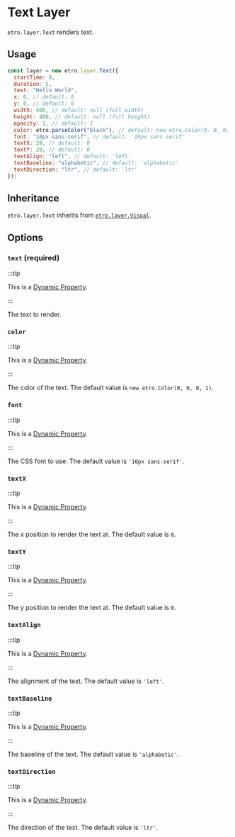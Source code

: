 # Text Layer

`etro.layer.Text` renders text.

## Usage

```js
const layer = new etro.layer.Text({
  startTime: 0,
  duration: 5,
  text: "Hello World",
  x: 0, // default: 0
  y: 0, // default: 0
  width: 400, // default: null (full width)
  height: 400, // default: null (full height)
  opacity: 1, // default: 1
  color: etro.parseColor("black"), // default: new etro.Color(0, 0, 0, 1)
  font: "10px sans-serif", // default: '10px sans-serif'
  textX: 20, // default: 0
  textY: 20, // default: 0
  textAlign: "left", // default: 'left'
  textBaseline: "alphabetic", // default: 'alphabetic'
  textDirection: "ltr", // default: 'ltr'
});
```

## Inheritance

`etro.layer.Text` inherits from [`etro.layer.Visual`](visual).

## Options

### `text` (required)

:::tip

This is a [Dynamic Property](../dynamic-properties).

:::

The text to render.

### `color`

:::tip

This is a [Dynamic Property](../dynamic-properties).

:::

The color of the text. The default value is `new etro.Color(0, 0, 0, 1)`.

### `font`

:::tip

This is a [Dynamic Property](../dynamic-properties).

:::

The CSS font to use. The default value is `'10px sans-serif'`.

### `textX`

:::tip

This is a [Dynamic Property](../dynamic-properties).

:::

The x position to render the text at. The default value is `0`.

### `textY`

:::tip

This is a [Dynamic Property](../dynamic-properties).

:::

The y position to render the text at. The default value is `0`.

### `textAlign`

:::tip

This is a [Dynamic Property](../dynamic-properties).

:::

The alignment of the text. The default value is `'left'`.

### `textBaseline`

:::tip

This is a [Dynamic Property](../dynamic-properties).

:::

The baseline of the text. The default value is `'alphabetic'`.

### `textDirection`

:::tip

This is a [Dynamic Property](../dynamic-properties).

:::

The direction of the text. The default value is `'ltr'`.

